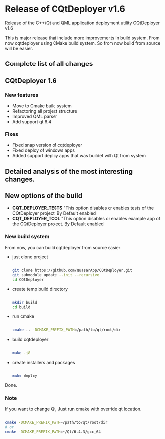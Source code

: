 # Release of CQtDeployer v1.6

Release of the C++/Qt and QML application deployment utility CQtDeployer v1.6

This is major release that include more improvements in build system.
From now cqtdeployer using CMake build system. So from now build from source will be easier.

## Complete list of all changes

## CQtDeployer 1.6

### New features

- Move to Cmake build system
- Refactoring all project structure
- Improved QML parser 
- Add support qt 6.4 

### Fixes

- Fixed snap version of cqtdeployer
- Fixed deploy of windows apps
- Added support deploy apps that was buildet with Qt from system

## Detailed analysis of the most interesting changes.

## New options of the build 

* **CQT_DEPLOYER_TESTS** "This option disables or enables tests of the CQtDeployer project. By Default enabled
* **CQT_DEPLOYER_TOOL** "This option disables or enables example app of the CQtDeployer project. By Default enabled

### New build system 

From now, you can build cqtdeployer from source easier

- just clone project 
 
    ``` bash
    
    git clone https://github.com/QuasarApp/CQtDeployer.git
    git submodule update --init --recursive
    cd CQtDeployer
    
    ```
    
- create temp build directory

    ``` bash
    
    mkdir build 
    cd build
    
    ```
    
- run cmake 

    ``` bash
    
    cmake .. -DCMAKE_PREFIX_PATH=/path/to/qt/root/dir
    
    ```
    
- build cqtdeployer 

    ``` bash
    
    make -j8
    
    ```
- create installers and packages 

    ``` bash
    
    make deploy 
    
    ```
    
Done.

### Note 

If you want to change Qt, Just run cmake with override qt location.

```bash

cmake -DCMAKE_PREFIX_PATH=/path/to/qt/root/dir
# or
cmake -DCMAKE_PREFIX_PATH=~/Qt/6.4.3/gcc_64

```
    

